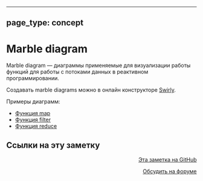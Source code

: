 
---
page_type: concept
---
# Marble diagram

Marble diagram — диаграммы применяемые для визуализации работы функций для работы с потоками данных в реактивном программировании.

Создавать marble diagrams можно в онлайн конструкторе [Swirly](https://github.com/timdp/swirly).

Примеры диаграмм:
* [Функция map](20221117165441.md)
* [Функция filter](20221117173720.md)
* [Функция reduce](20221117173723.md)



## Ссылки на эту заметку




<p v-pre style="text-align: right">
  <a href="https://github.com/Kverde/algorithms/blob/main/source/20221117180604.md" target="_blank">
  Эта заметка на GitHub
  </a>
</p>



<p v-pre style="text-align: right">
  <a href="https://discourse.comtext.space/new-topic?title=Marble%20diagram&body=&category=algorithm" target="_blank">
  Обсудить на форуме
  </a>
</p>
